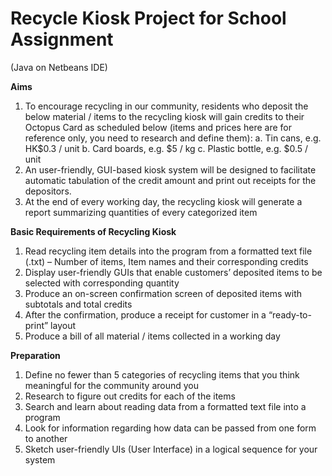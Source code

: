 # Recycle Kiosk Project for School Assignment 
(Java on Netbeans IDE)

**Aims**
1. To encourage recycling in our community, residents who deposit the below material / items to the recycling kiosk will gain credits to their Octopus Card as scheduled below (items and prices here are for reference only, you need to research and define them):
a. Tin cans, e.g. HK$0.3 / unit
b. Card boards, e.g. $5 / kg
c. Plastic bottle, e.g. $0.5 / unit
2. An user-friendly, GUI-based kiosk system will be designed to facilitate automatic tabulation of the credit amount and print out receipts for the depositors.
3. At the end of every working day, the recycling kiosk will generate a report summarizing quantities of every categorized item

**Basic Requirements of Recycling Kiosk**
1. Read recycling item details into the program from a formatted text file (.txt) – Number of items, Item names and their corresponding credits
2. Display user-friendly GUIs that enable customers’ deposited items to be selected with corresponding quantity
3. Produce an on-screen confirmation screen of deposited items with subtotals and total credits
4. After the confirmation, produce a receipt for customer in a “ready-to-print” layout
5. Produce a bill of all material / items collected in a working day

**Preparation**
1. Define no fewer than 5 categories of recycling items that you think meaningful for the community around you
2. Research to figure out credits for each of the items
3. Search and learn about reading data from a formatted text file into a program
4. Look for information regarding how data can be passed from one form to another
5. Sketch user-friendly UIs (User Interface) in a logical sequence for your system
